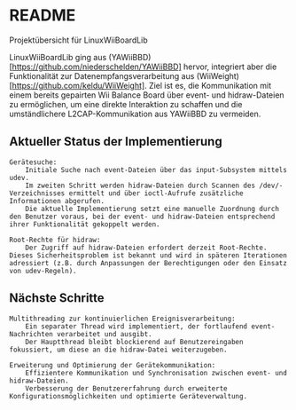 # README
Projektübersicht für LinuxWiiBoardLib

LinuxWiiBoardLib ging aus (YAWiiBBD)[https://github.com/niederschelden/YAWiiBBD] hervor, integriert aber die Funktionalität zur Datenempfangsverarbeitung aus (WiiWeight)[https://github.com/keldu/WiiWeight]. Ziel ist es, die Kommunikation mit einem bereits gepairten Wii Balance Board über event- und hidraw-Dateien zu ermöglichen, um eine direkte Interaktion zu schaffen und die umständlichere L2CAP-Kommunikation aus YAWiiBBD zu vermeiden.

## Aktueller Status der Implementierung

    Gerätesuche:
        Initiale Suche nach event-Dateien über das input-Subsystem mittels udev.
        Im zweiten Schritt werden hidraw-Dateien durch Scannen des /dev/-Verzeichnisses ermittelt und über ioctl-Aufrufe zusätzliche Informationen abgerufen.
        Die aktuelle Implementierung setzt eine manuelle Zuordnung durch den Benutzer voraus, bei der event- und hidraw-Dateien entsprechend ihrer Funktionalität gekoppelt werden.

    Root-Rechte für hidraw:
        Der Zugriff auf hidraw-Dateien erfordert derzeit Root-Rechte. Dieses Sicherheitsproblem ist bekannt und wird in späteren Iterationen adressiert (z.B. durch Anpassungen der Berechtigungen oder den Einsatz von udev-Regeln).

## Nächste Schritte

    Multithreading zur kontinuierlichen Ereignisverarbeitung:
        Ein separater Thread wird implementiert, der fortlaufend event-Nachrichten verarbeitet und ausgibt.
        Der Hauptthread bleibt blockierend auf Benutzereingaben fokussiert, um diese an die hidraw-Datei weiterzugeben.

    Erweiterung und Optimierung der Gerätekommunikation:
        Effizientere Kommunikation und Synchronisation zwischen event- und hidraw-Dateien.
        Verbesserung der Benutzererfahrung durch erweiterte Konfigurationsmöglichkeiten und optimierte Geräteverwaltung.